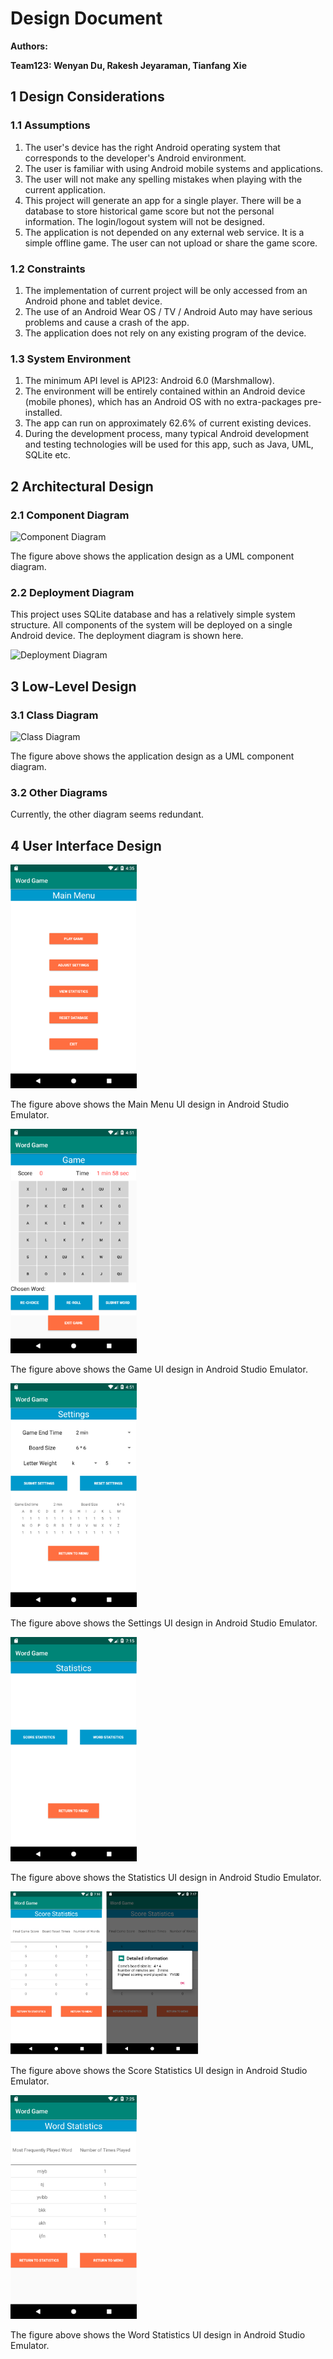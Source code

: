# Design Document

**Authors:**

**Team123: Wenyan Du, Rakesh Jeyaraman, Tianfang Xie**

## 1 Design Considerations

### 1.1 Assumptions

1. The user's device has the right Android operating system that corresponds to the developer's Android environment.
2. The user is familiar with using Android mobile systems and applications. 
3. The user will not make any spelling mistakes when playing with the current application.
4. This project will generate an app for a single player. There will be a database to store historical game score but not the personal information. The login/logout system will not be designed.
5. The application is not depended on any external web service. It is a simple offline game. The user can not upload or share the game score. 

### 1.2 Constraints

1. The implementation of current project will be only accessed from an Android phone and tablet device. 
2. The use of an Android Wear OS / TV / Android Auto may have serious problems and cause a crash of the app.
3. The application does not rely on any existing program of the device.

### 1.3 System Environment

1. The minimum API level is API23: Android 6.0 (Marshmallow). 
2. The environment will be entirely contained within an Android device (mobile phones), which has an Android OS with no extra-packages pre-installed.
3. The app can run on approximately 62.6% of current existing devices. 
4. During the development process, many typical Android development and testing technologies will be used for this app, such as Java, UML, SQLite etc.

## 2 Architectural Design

### 2.1 Component Diagram

![Component Diagram](https://github.gatech.edu/gt-omscs-se-2020spring/6300Spring20Team123/blob/master/GroupProject/images/Software%20Component%20Diagram.png)

The figure above shows the application design as a UML component diagram.

### 2.2 Deployment Diagram

This project uses SQLite database and has a relatively simple system structure. All components of the system will be deployed on a single Android device. The deployment diagram is shown here.

![Deployment Diagram](https://github.gatech.edu/gt-omscs-se-2020spring/6300Spring20Team123/blob/master/GroupProject/images/Deployment%20Diagram.png)

## 3 Low-Level Design

### 3.1 Class Diagram

![Class Diagram](https://github.gatech.edu/gt-omscs-se-2020spring/6300Spring20Team123/blob/master/GroupProject/images/Group123.png)

The figure above shows the application design as a UML component diagram.

### 3.2 Other Diagrams

Currently, the other diagram seems redundant.

## 4 User Interface Design

<img src="../images/UserManualPic31.png" width=40% height=40% />

The figure above shows the Main Menu UI design in Android Studio Emulator.

<img src="../images/UserManualPic34.png" width=40% height=40% />

The figure above shows the Game UI design in Android Studio Emulator.

<img src="../images/UserManualPic33.png" width=40% height=40% />

The figure above shows the Settings UI design in Android Studio Emulator.

<img src="../images/UserManualPic47.png" width=40% height=40% />

The figure above shows the Statistics UI design in Android Studio Emulator.

<img src="../images/UserManualPic48.png" width=60% height=60% />

The figure above shows the Score Statistics UI design in Android Studio Emulator.

<img src="../images/UserManualPic49.png" width=40% height=40% />

The figure above shows the Word Statistics UI design in Android Studio Emulator.

<!--stackedit_data:
eyJoaXN0b3J5IjpbMTYyODQ5NTM1MF19
-->
